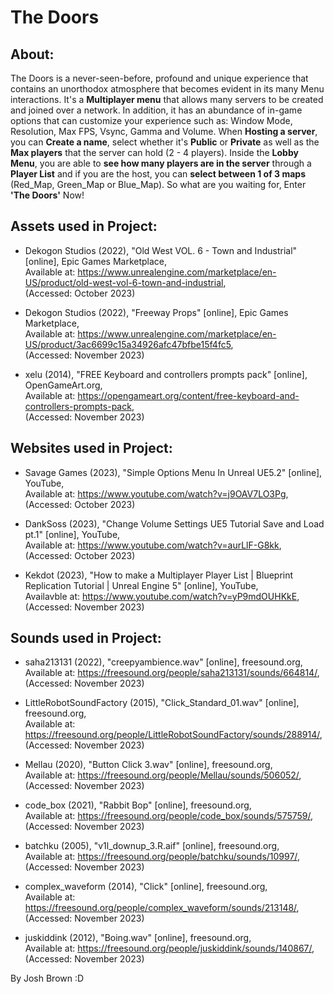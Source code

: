 # The Doors #

## About: ##  
The Doors is a never-seen-before, profound and unique experience that contains an unorthodox atmosphere that becomes evident in its many Menu interactions. It's a **Multiplayer menu** that allows many servers to be created and joined over a network. In addition, it has an abundance of in-game options that can customize your experience such as: Window Mode, Resolution, Max FPS, Vsync, Gamma and Volume. When **Hosting a server**, you can **Create a name**, select whether it's **Public** or **Private** as well as the **Max players** that the server can hold (2 - 4 players). Inside the **Lobby Menu**, you are able to **see how many players are in the server** through a **Player List** and if you are the host, you can **select between 1 of 3 maps** (Red_Map, Green_Map or Blue_Map). So what are you waiting for, Enter **'The Doors'** Now!

## **Assets used in Project:**

- Dekogon Studios (2022), "Old West VOL. 6 - Town and Industrial" [online], Epic Games Marketplace,  
Available at: https://www.unrealengine.com/marketplace/en-US/product/old-west-vol-6-town-and-industrial,  
(Accessed: October 2023)

- Dekogon Studios (2022), "Freeway Props" [online], Epic Games Marketplace,  
Available at: https://www.unrealengine.com/marketplace/en-US/product/3ac6699c15a34926afc47bfbe15f4fc5,  
(Accessed: November 2023)

- xelu (2014), "FREE Keyboard and controllers prompts pack" [online], OpenGameArt.org,  
Available at: https://opengameart.org/content/free-keyboard-and-controllers-prompts-pack,  
(Accessed: November 2023)

## **Websites used in Project:**

- Savage Games (2023), "Simple Options Menu In Unreal UE5.2" [online], YouTube,  
Available at: https://www.youtube.com/watch?v=j9OAV7LO3Pg,  
(Accessed: October 2023)

- DankSoss (2023), "Change Volume Settings UE5 Tutorial Save and Load pt.1" [online], YouTube,  
Available at: https://www.youtube.com/watch?v=aurLlF-G8kk,  
(Accessed: October 2023)

- Kekdot (2023), "How to make a Multiplayer Player List | Blueprint Replication Tutorial | Unreal Engine 5" [online], YouTube,  
Availavble at: https://www.youtube.com/watch?v=yP9mdOUHKkE,  
(Accessed: November 2023)


## **Sounds used in Project:**

- saha213131 (2022), "creepyambience.wav" [online], freesound.org,  
Available at: https://freesound.org/people/saha213131/sounds/664814/,  
(Accessed: November 2023)

- LittleRobotSoundFactory (2015), "Click_Standard_01.wav" [online], freesound.org,  
Available at: https://freesound.org/people/LittleRobotSoundFactory/sounds/288914/,  
(Accessed: November 2023)

- Mellau (2020), "Button Click 3.wav" [online], freesound.org,  
Available at: https://freesound.org/people/Mellau/sounds/506052/,  
(Accessed: November 2023)

- code_box (2021), "Rabbit Bop" [online], freesound.org,  
Available at: https://freesound.org/people/code_box/sounds/575759/,  
(Accessed: November 2023)

- batchku (2005), "v1l_downup_3.R.aif" [online], freesound.org,  
Available at: https://freesound.org/people/batchku/sounds/10997/,  
(Accessed: November 2023)

- complex_waveform (2014), "Click" [online], freesound.org,  
Available at: https://freesound.org/people/complex_waveform/sounds/213148/,  
(Accessed: November 2023)

- juskiddink (2012), "Boing.wav" [online], freesound.org,  
Available at: https://freesound.org/people/juskiddink/sounds/140867/,  
(Accessed: November 2023)

By Josh Brown :D
